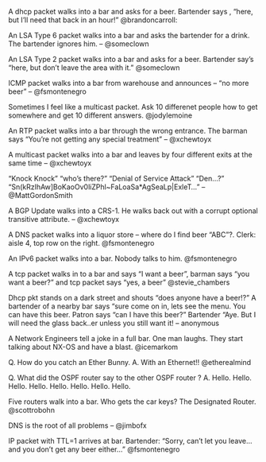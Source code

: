 A dhcp packet walks into a bar and asks for a beer. Bartender says , “here, but I’ll need that back in an hour!” @brandoncarroll:

An LSA Type 6 packet walks into a bar and asks the bartender for a drink. The bartender ignores him. – @someclown

An LSA Type 2 packet walks into a bar and asks for a beer. Bartender say’s “here, but don’t leave the area with it.” @someclown

ICMP packet walks into a bar from warehouse and announces – “no more beer” – @fsmontenegro

Sometimes I feel like a multicast packet. Ask 10 differenet people how to get somewhere and get 10 different answers. @jodylemoine

An RTP packet walks into a bar through the wrong entrance. The barman says “You’re not getting any special treatment” – @xchewtoyx

A multicast packet walks into a bar and leaves by four different exits at the same time – @xchewtoyx

“Knock Knock” “who’s there?” “Denial of Service Attack” “Den…?” “Sn(kRzIhAw]BoKaoOv0liZPhl~FaLoaSa*AgSeaLp|ExleT…” – @MattGordonSmith

A BGP Update walks into a CRS-1. He walks back out with a corrupt optional transitive attribute. – @xchewtoyx

A DNS packet walks into a liquor store – where do I find beer “ABC”?. Clerk: aisle 4, top row on the right. @fsmontenegro

An IPv6 packet walks into a bar. Nobody talks to him. @fsmontenegro

A tcp packet walks in to a bar and says “I want a beer”, barman says “you want a beer?” and tcp packet says “yes, a beer” @stevie_chambers

Dhcp pkt stands on a dark street and shouts “does anyone have a beer!?” A bartender of a nearby bar says “sure come on in, lets see the menu. You can have this beer. Patron says “can I have this beer?” Bartender “Aye. But I will need the glass back..er unless you still want it! – anonymous

A Network Engineers tell a joke in a full bar. One man laughs. They start talking about NX-OS and have a blast. @icemarkom

Q. How do you catch an Ether Bunny.
A. With an Ethernet!!
@etherealmind

Q. What did the OSPF router say to the other OSPF router ?
A. Hello. Hello. Hello. Hello. Hello. Hello. Hello. Hello.

Five routers walk into a bar. Who gets the car keys? The Designated Router. @scottrobohn

DNS is the root of all problems – @jimbofx

IP packet with TTL=1 arrives at bar. Bartender: “Sorry, can’t let you leave…and you don’t get any beer either…” @fsmontenegro
